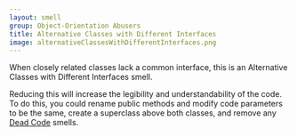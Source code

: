 ```yaml
---
layout: smell
group: Object-Orientation Abusers
title: Alternative Classes with Different Interfaces
image: alternativeClassesWithDifferentInterfaces.png
---
```

When closely related classes lack a common interface, this is an Alternative Classes with Different Interfaces smell.

Reducing this will increase the legibility and understandability of the code. To do this, you could rename public methods and modify code parameters to be the same, create a superclass above both classes, and remove any [Dead Code](../dispensables/dead-code) smells.
